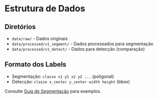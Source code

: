 # Estrutura de Dados

## Diretórios

- `data/raw/` - Dados originais
- `data/processed/v1_segment/` - Dados processados para segmentação
- `data/processed/v1_detect/` - Dados para detecção (comparação)

## Formato dos Labels
- Segmentação: `classe x1 y1 x2 y2 ...` (poligonal)
- Detecção: `classe x_center y_center width height` (bbox)

Consulte [Guia de Segmentação](./GUIA_SEGMENTACAO.md) para exemplos.
